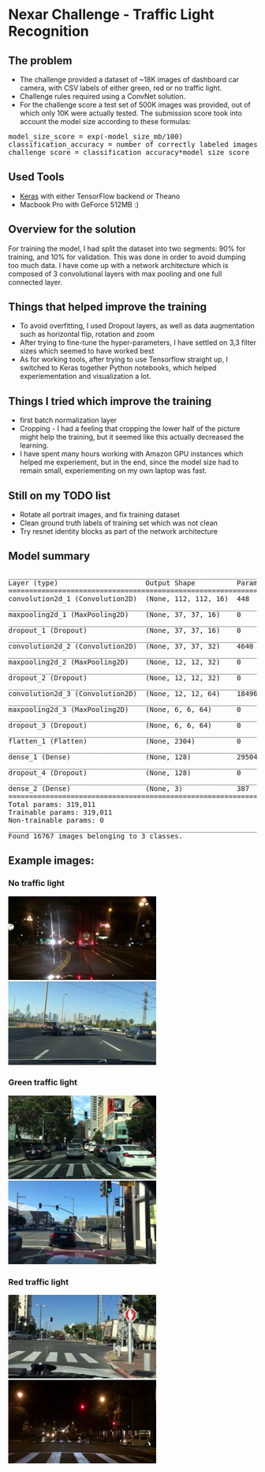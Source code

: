 # Nexar Challenge - Traffic Light Recognition

## The problem
* The challenge provided a dataset of ~18K images of dashboard car camera, with CSV labels of either green, red or no traffic light.
* Challenge rules required using a ConvNet solution.
* For the challenge score a test set of 500K images was provided, out of which only 10K were actually tested. The submission score took into account the model size according to these formulas:
<pre>
model_size_score = exp(-model_size_mb/100)
classification_accuracy = number of correctly labeled images/number of predictions
challenge_score = classification_accuracy*model_size_score
</pre>


## Used Tools
* [Keras](https://github.com/fchollet/keras/) with either TensorFlow backend or Theano
* Macbook Pro with GeForce 512MB :)

## Overview for the solution
For training the model, I had split the dataset into two segments: 90% for training, and 10% for validation. This was done in order to avoid dumping too much data.
I have come up with a network architecture which is composed of 3 convolutional layers with max pooling and one full connected layer.

## Things that helped improve the training
* To avoid overfitting, I used Dropout layers, as well as data augmentation such as horizontal flip, rotation and zoom
* After trying to fine-tune the hyper-parameters, I have settled on 3,3 filter sizes which seemed to have worked best
* As for working tools, after trying to use Tensorflow straight up, I switched to Keras together Python notebooks, which helped experiementation and visualization a lot.

## Things I tried which improve the training
* first batch normalization layer
* Cropping - I had a feeling that cropping the lower half of the picture might help the training, but it seemed like this actually decreased the learning.
* I have spent many hours working with Amazon GPU instances which helped me experiement, but in the end, since the model size had to remain small, experiementing on my own laptop was fast.

## Still on my TODO list
* Rotate all portrait images, and fix training dataset
* Clean ground truth labels of training set which was not clean
* Try resnet identity blocks as part of the network architecture


## Model summary
<pre>
____________________________________________________________________________________________________
Layer (type)                     Output Shape          Param #     Connected to
====================================================================================================
convolution2d_1 (Convolution2D)  (None, 112, 112, 16)  448         convolution2d_input_1[0][0]
____________________________________________________________________________________________________
maxpooling2d_1 (MaxPooling2D)    (None, 37, 37, 16)    0           convolution2d_1[0][0]
____________________________________________________________________________________________________
dropout_1 (Dropout)              (None, 37, 37, 16)    0           maxpooling2d_1[0][0]
____________________________________________________________________________________________________
convolution2d_2 (Convolution2D)  (None, 37, 37, 32)    4640        dropout_1[0][0]
____________________________________________________________________________________________________
maxpooling2d_2 (MaxPooling2D)    (None, 12, 12, 32)    0           convolution2d_2[0][0]
____________________________________________________________________________________________________
dropout_2 (Dropout)              (None, 12, 12, 32)    0           maxpooling2d_2[0][0]
____________________________________________________________________________________________________
convolution2d_3 (Convolution2D)  (None, 12, 12, 64)    18496       dropout_2[0][0]
____________________________________________________________________________________________________
maxpooling2d_3 (MaxPooling2D)    (None, 6, 6, 64)      0           convolution2d_3[0][0]
____________________________________________________________________________________________________
dropout_3 (Dropout)              (None, 6, 6, 64)      0           maxpooling2d_3[0][0]
____________________________________________________________________________________________________
flatten_1 (Flatten)              (None, 2304)          0           dropout_3[0][0]
____________________________________________________________________________________________________
dense_1 (Dense)                  (None, 128)           295040      flatten_1[0][0]
____________________________________________________________________________________________________
dropout_4 (Dropout)              (None, 128)           0           dense_1[0][0]
____________________________________________________________________________________________________
dense_2 (Dense)                  (None, 3)             387         dropout_4[0][0]
====================================================================================================
Total params: 319,011
Trainable params: 319,011
Non-trainable params: 0
____________________________________________________________________________________________________
Found 16767 images belonging to 3 classes.
</pre>


## Example images:
### No traffic light
![No traffic light 1](/images/example-none-1.jpg)
![No traffic light 2](/images/example-none-2.jpg)
### Green traffic light
![Green light 1](/images/example-green-1.jpg)
![Green light 2](/images/example-green-2.jpg)
### Red traffic light
![Red light 1](/images/example-red-1.jpg)
![Red light 2](/images/example-red-2.jpg)

